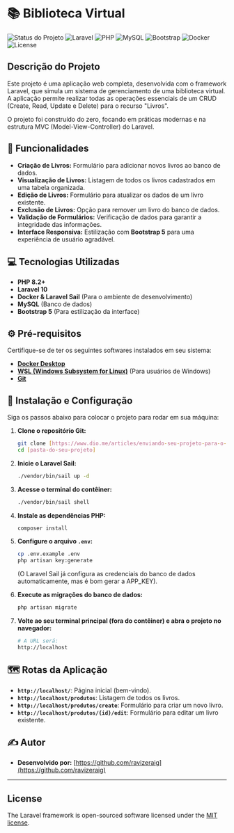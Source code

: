 # 📚 Biblioteca Virtual

![Status do Projeto](https://img.shields.io/badge/status-concluído-green)
![Laravel](https://img.shields.io/badge/Laravel-FF2D20?style=for-the-badge&logo=laravel&logoColor=white)
![PHP](https://img.shields.io/badge/PHP-777BB4?style=for-the-badge&logo=php&logoColor=white)
![MySQL](https://img.shields.io/badge/MySQL-00000F?style=for-the-badge&logo=mysql&logoColor=white)
![Bootstrap](https://img.shields.io/badge/Bootstrap-563D7C?style=for-the-badge&logo=bootstrap&logoColor=white)
![Docker](https://img.shields.io/badge/docker-%230db7ed.svg?style=for-the-badge&logo=docker&logoColor=white)
![License](https://img.shields.io/badge/License-MIT-blue.svg)

## Descrição do Projeto

Este projeto é uma aplicação web completa, desenvolvida com o framework Laravel, que simula um sistema de gerenciamento de uma biblioteca virtual. A aplicação permite realizar todas as operações essenciais de um CRUD (Create, Read, Update e Delete) para o recurso "Livros".

O projeto foi construído do zero, focando em práticas modernas e na estrutura MVC (Model-View-Controller) do Laravel.

## 🚀 Funcionalidades

- **Criação de Livros:** Formulário para adicionar novos livros ao banco de dados.
- **Visualização de Livros:** Listagem de todos os livros cadastrados em uma tabela organizada.
- **Edição de Livros:** Formulário para atualizar os dados de um livro existente.
- **Exclusão de Livros:** Opção para remover um livro do banco de dados.
- **Validação de Formulários:** Verificação de dados para garantir a integridade das informações.
- **Interface Responsiva:** Estilização com **Bootstrap 5** para uma experiência de usuário agradável.

## 💻 Tecnologias Utilizadas

- **PHP 8.2+**
- **Laravel 10**
- **Docker & Laravel Sail** (Para o ambiente de desenvolvimento)
- **MySQL** (Banco de dados)
- **Bootstrap 5** (Para estilização da interface)

## ⚙️ Pré-requisitos

Certifique-se de ter os seguintes softwares instalados em seu sistema:

- [**Docker Desktop**](https://www.docker.com/products/docker-desktop/)
- [**WSL (Windows Subsystem for Linux)**](https://learn.microsoft.com/pt-br/windows/wsl/install) (Para usuários de Windows)
- [**Git**](https://git-scm.com/)

## 🔧 Instalação e Configuração

Siga os passos abaixo para colocar o projeto para rodar em sua máquina:

1.  **Clone o repositório Git:**
    ```bash
    git clone [https://www.dio.me/articles/enviando-seu-projeto-para-o-github](https://www.dio.me/articles/enviando-seu-projeto-para-o-github)
    cd [pasta-do-seu-projeto]
    ```

2.  **Inicie o Laravel Sail:**
    ```bash
    ./vendor/bin/sail up -d
    ```

3.  **Acesse o terminal do contêiner:**
    ```bash
    ./vendor/bin/sail shell
    ```

4.  **Instale as dependências PHP:**
    ```bash
    composer install
    ```

5.  **Configure o arquivo `.env`:**
    ```bash
    cp .env.example .env
    php artisan key:generate
    ```
    (O Laravel Sail já configura as credenciais do banco de dados automaticamente, mas é bom gerar a APP_KEY).

6.  **Execute as migrações do banco de dados:**
    ```bash
    php artisan migrate
    ```

7.  **Volte ao seu terminal principal (fora do contêiner) e abra o projeto no navegador:**
    ```bash
    # A URL será:
    http://localhost
    ```

## 🗺️ Rotas da Aplicação

- **`http://localhost/`**: Página inicial (bem-vindo).
- **`http://localhost/produtos`**: Listagem de todos os livros.
- **`http://localhost/produtos/create`**: Formulário para criar um novo livro.
- **`http://localhost/produtos/{id}/edit`**: Formulário para editar um livro existente.

## ✍️ Autor

- **Desenvolvido por:** [https://github.com/ravizeraig](https://github.com/ravizeraig)
---
## License

The Laravel framework is open-sourced software licensed under the [MIT license](https://opensource.org/licenses/MIT).